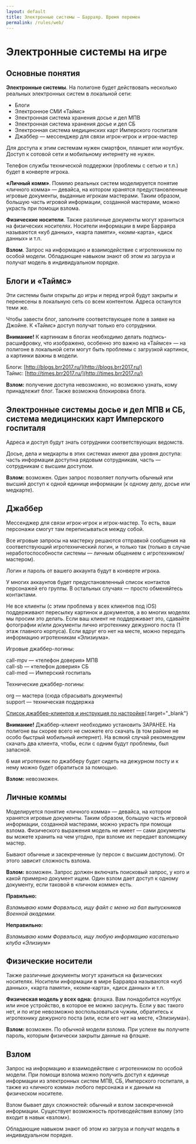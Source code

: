 ```yaml
---
layout: default
title: Электронные системы — Барраяр. Время перемен
permalink: /rules/web/
---
```


# Электронные системы на игре

## Основные понятия

**Электронные системы**. На полигоне будет действовать несколько реальных электронных систем в локальной сети:

- Блоги
- Электронное СМИ «Таймс»
- Электронная система хранения досье и дел МПВ
- Электронная система хранения досье и дел СБ
- Электронная система медицинских карт Имперского госпиталя
- Джаббер — мессенджер для связи игрок-игрок и игрок-мастер

Для доступа к этим системам нужен смартфон, планшет или ноутбук. Доступ к сотовой сети и мобильному интернету не нужен.

Телефон службы технической поддержки (проблемы с сетью и т.п.) будет в конверте игрока.

**«Личный комм»**. Помимо реальных систем моделируется понятие «личного комма» — девайса, на котором хранятся предустановленные игровые документы, выданные игрокам мастерами. Таким образом, большую часть игровой информации, созданной мастерами, можно украсть при помощи взлома.

**Физические носители**. Также различные документы могут храниться на физических носителях. Носители информации в мире Барраяра называются «куб данных», «карта памяти», «комм-карта», «диск данных» и т.п.

**Взлом**. Запрос на информацию и взаимодействие с игротехником по особой модели. Обладающие навыком знают об этом из загруза и получат модель в индивидуальном порядке.

## Блоги и «Таймс»

Эти системы были открыты до игры и перед игрой будут закрыты и перенесены в локальную сеть со всем контентом. Адреса останутся теми же.

Чтобы завести блог, заполните соответствующее поле в заявке на Джойне. К «Таймс» доступ получат только его сотрудники.

**Внимание!** К картинкам в блогах необходимо делать подпись-расшифровку, что изображено, особенно это важно на «Таймсе» — на полигоне в локальной сети могут быть проблемы с загрузкой картинок, а картинки важны в модели.

Блоги: [http://blogs.brr2017.ru/](http://blogs.brr2017.ru/)  
Таймс: [http://times.brr2017.ru/](http://times.brr2017.ru/)

**Взлом:** получение доступа невозможно, но возможно узнать, кому принадлежит блог. Также возможна блокировка блога.

## Электронные системы досье и дел МПВ и СБ, система медицинских карт Имперского госпиталя

Адреса и доступ будут знать сотрудники соответствующих ведомств.

Досье, дела и медкарты в этих системах имеют два уровня доступа: часть информации доступна рядовым сотрудникам, часть — сотрудникам с высшим доступом.

**Взлом:** возможен. Один запрос позволяет получить обычный или высший доступ к одной единице информации (к одному делу, досье или медкарте).

## Джаббер

Мессенджер для связи игрок-игрок и игрок-мастер. То есть, ваши персонажи смогут там переписываться между собой.

Все игровые запросы на мастерку решаются отправкой сообщения на соответствующий игротехнический логин, и только так (только в случае неработоспособности системы — личным общением с игротехником/мастером).

Логин и пароль от вашего аккаунта будут в конверте игрока.

У многих аккаунтов будет предустановленный список контактов персонажей его группы. В остальных случаях — просто обменяйтесь контактами.

Не все клиенты (с этим проблема у всех клиентов под iOS) поддерживают пересылку картинок и документов, а во многих моделях мы просим это делать. Если ваш клиент не поддерживает это, сдавайте фотографии и/или документы лично игротехнику  дежурного поста (1 этаж главного корпуса). Если вдруг его нет на месте, можно передать информацию игротехникам «Элизиума».

Игровые джаббер-логины:

call-mpv — «телефон доверия» МПВ  
call-sb — «телефон доверия» СБ  
call-med — Имперский госпиталь

Технические джаббер-логины:

org — мастера (сюда сбрасывать документы)  
support — техническая поддержка

[Список джаббер-клиентов и инструкция по настройке](https://docs.google.com/document/d/10RLNHxFpJSSZmS4Drzq5Iq-pGeYfTONJhyEK8hSadj0/edit?usp=sharing){:target="_blank"}

**Внимание!** Джаббер-клиент необходимо установить ЗАРАНЕЕ. На полигоне вы скорее всего не сможете его скачать (в том районе не особо быстрый мобильный интернет). На всякий случай рекомендуем скачать два клиента, чтобы, если с одним будут проблемы, был запасной.

6 мая игротехник по джабберу будет сидеть на дежурном посту и к нему можно будет обратиться за помощью.

**Взлом:** невозможен.

## Личные коммы
Моделируется понятие «личного комма» — девайса, на котором хранятся игровые документы. Таким образом, большую часть игровой информации, созданной мастерами, можно украсть при помощи взлома. Физического выражения модель не имеет — сами документы вы можете хранить на чем угодно, при взломе их передает взломщику мастер.

Бывают обычные и засекреченные (у персон с высшим доступом). От этого зависит сложность взлома.

**Взлом:** возможен. Запрос должен включать поисковый запрос, у кого и какой примерно документ ищем. Один взлом дает доступ к одному документу, если таковой в «личном комме» есть.

**Правильно:**

*Взламываю комм Форвэльса, ищу файл с меню на бал выпускников Военной академии.*

**Неправильно:**

*Взламываю комм Форвэльса, ищу любую информацию касательно клуба «Элизиум»*

## Физические носители

Также различные документы могут храниться на физических носителях. Носители информации в мире Барраяра называются «куб данных», «карта памяти», «комм-карта», «диск данных» и т.п.

**Физическая модель у всех одна:** флэшка. Вам понадобится ноутбук или иное устройство, в которое ее можно засунуть. Если у вас такого нет, и по игре невозможно воспользоваться чужим, обратитесь к игротехнику дежурного поста (или, если его нет на месте, «Элизиума»).

**Взлом:** возможен. По обычной модели взлома. При успехе вы получите пароль, которым физически закрыты данные на флэшке.

##  Взлом

Запрос на информацию и взаимодействие с игротехником по особой модели. При помощи взлома можно получить доступ к единице информации из электронных систем МПВ, СБ, Имперского госпиталя, а также из «личного комма» любого персонажа и к данным на физическом носителе.

Взлом бывает двух сложностей: обычный и взлом засекреченной информации. Существует возможность противодействия взлому (это входит в навык «взлом»).

Обладающие навыком знают об этом из загруза и получат модель в индивидуальном порядке.
